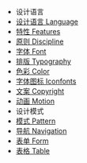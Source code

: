 * 设计语言
 * [设计语言 Language](iuapdesign.md)
 * [特性 Features](features.md)
 * [原则 Discipline](discipline.md)
 * [字体 Font](font.md)
 * [排版 Typography](typography.md)
 * [色彩 Color](color.md)
 * [字体图标 Iconfonts](iconfonts.md)
 * [文案 Copyright](copyright.md)
 * [动画 Motion](motion.md)
* 设计模式
 * [模式 Pattern](pattern.md)
 * [导航 Navigation](navigation.md)
 * [表单 Form](Form.md)
 * [表格 Table](Table.md)
